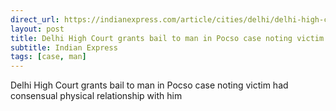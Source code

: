 ```yaml
---
direct_url: https://indianexpress.com/article/cities/delhi/delhi-high-court-bail-pocso-case-victim-consensual-physical-relationship-8344169/
layout: post
title: Delhi High Court grants bail to man in Pocso case noting victim had  consensual physical relationship  with him
subtitle: Indian Express
tags: [case, man]
---
```


Delhi High Court grants bail to man in Pocso case noting victim had  consensual physical relationship  with him